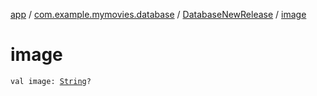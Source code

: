 [app](../../index.md) / [com.example.mymovies.database](../index.md) / [DatabaseNewRelease](index.md) / [image](./image.md)

# image

`val image: `[`String`](https://kotlinlang.org/api/latest/jvm/stdlib/kotlin/-string/index.html)`?`
